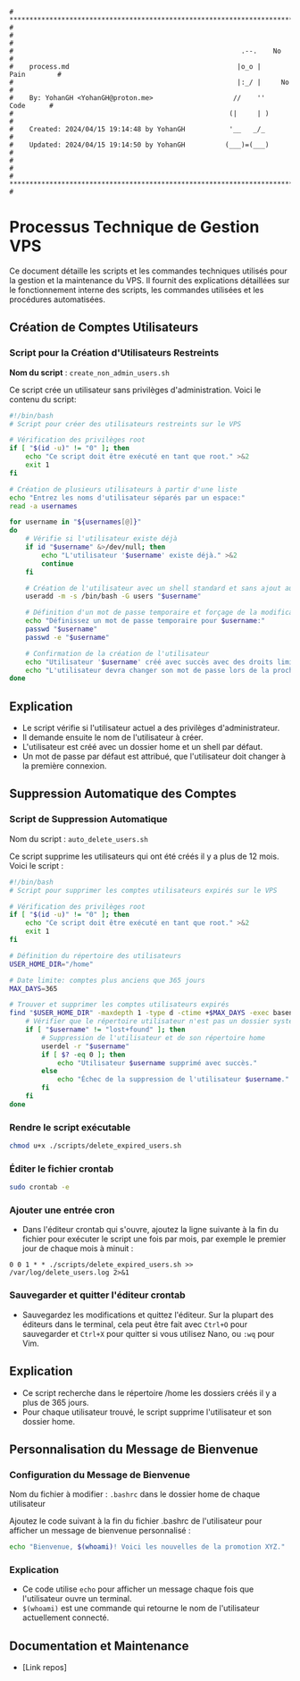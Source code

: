 ```
# **************************************************************************** #
#                                                                              #
#                                                         .--.    No           #
#    process.md                                          |o_o |    Pain        #
#                                                        |:_/ |     No         #
#    By: YohanGH <YohanGH@proton.me>                    //    ''     Code      #
#                                                      (|     | )              #
#    Created: 2024/04/15 19:14:48 by YohanGH           '__   _/_               #
#    Updated: 2024/04/15 19:14:50 by YohanGH          (___)=(___)              #
#                                                                              #
# **************************************************************************** #
```

# Processus Technique de Gestion VPS

Ce document détaille les scripts et les commandes techniques utilisés pour la gestion et la maintenance du VPS. Il fournit des explications détaillées sur le fonctionnement interne des scripts, les commandes utilisées et les procédures automatisées.

## Création de Comptes Utilisateurs

### Script pour la Création d'Utilisateurs Restreints

**Nom du script** : `create_non_admin_users.sh`

Ce script crée un utilisateur sans privilèges d'administration. Voici le contenu du script:

```bash
#!/bin/bash
# Script pour créer des utilisateurs restreints sur le VPS

# Vérification des privilèges root
if [ "$(id -u)" != "0" ]; then
    echo "Ce script doit être exécuté en tant que root." >&2
    exit 1
fi

# Création de plusieurs utilisateurs à partir d'une liste
echo "Entrez les noms d'utilisateur séparés par un espace:"
read -a usernames

for username in "${usernames[@]}"
do
    # Vérifie si l'utilisateur existe déjà
    if id "$username" &>/dev/null; then
        echo "L'utilisateur '$username' existe déjà." >&2
        continue
    fi

    # Création de l'utilisateur avec un shell standard et sans ajout au groupe sudo
    useradd -m -s /bin/bash -G users "$username"

    # Définition d'un mot de passe temporaire et forçage de la modification du mot de passe à la première connexion
    echo "Définissez un mot de passe temporaire pour $username:"
    passwd "$username"
    passwd -e "$username"

    # Confirmation de la création de l'utilisateur
    echo "Utilisateur '$username' créé avec succès avec des droits limités."
    echo "L'utilisateur devra changer son mot de passe lors de la prochaine connexion."
done
```

## Explication
- Le script vérifie si l'utilisateur actuel a des privilèges d'administrateur.
- Il demande ensuite le nom de l'utilisateur à créer.
- L'utilisateur est créé avec un dossier home et un shell par défaut.
- Un mot de passe par défaut est attribué, que l'utilisateur doit changer à la première connexion.

## Suppression Automatique des Comptes

### Script de Suppression Automatique

Nom du script : `auto_delete_users.sh`

Ce script supprime les utilisateurs qui ont été créés il y a plus de 12 mois. Voici le script :

```bash
#!/bin/bash
# Script pour supprimer les comptes utilisateurs expirés sur le VPS

# Vérification des privilèges root
if [ "$(id -u)" != "0" ]; then
    echo "Ce script doit être exécuté en tant que root." >&2
    exit 1
fi

# Définition du répertoire des utilisateurs
USER_HOME_DIR="/home"

# Date limite: comptes plus anciens que 365 jours
MAX_DAYS=365

# Trouver et supprimer les comptes utilisateurs expirés
find "$USER_HOME_DIR" -maxdepth 1 -type d -ctime +$MAX_DAYS -exec basename {} \; | while read username; do
    # Vérifier que le répertoire utilisateur n'est pas un dossier système
    if [ "$username" != "lost+found" ]; then
        # Suppression de l'utilisateur et de son répertoire home
        userdel -r "$username"
        if [ $? -eq 0 ]; then
            echo "Utilisateur $username supprimé avec succès."
        else
            echo "Échec de la suppression de l'utilisateur $username." >&2
        fi
    fi
done
```
### Rendre le script exécutable

```bash
chmod u+x ./scripts/delete_expired_users.sh
```

### Éditer le fichier crontab

```bash
sudo crontab -e
```

### Ajouter une entrée cron

- Dans l'éditeur crontab qui s'ouvre, ajoutez la ligne suivante à la fin du fichier pour exécuter le script une fois par mois, par exemple le premier jour de chaque mois à minuit :

```cron
0 0 1 * * ./scripts/delete_expired_users.sh >> /var/log/delete_users.log 2>&1
```

### Sauvegarder et quitter l'éditeur crontab

- Sauvegardez les modifications et quittez l'éditeur. Sur la plupart des éditeurs dans le terminal, cela peut être fait avec `Ctrl+O` pour sauvegarder et `Ctrl+X` pour quitter si vous utilisez Nano, ou `:wq` pour Vim.

## Explication

- Ce script recherche dans le répertoire /home les dossiers créés il y a plus de 365 jours.
- Pour chaque utilisateur trouvé, le script supprime l'utilisateur et son dossier home.

## Personnalisation du Message de Bienvenue

### Configuration du Message de Bienvenue

Nom du fichier à modifier : `.bashrc` dans le dossier home de chaque utilisateur

Ajoutez le code suivant à la fin du fichier .bashrc de l'utilisateur pour afficher un message de bienvenue personnalisé :

```bash
echo "Bienvenue, $(whoami)! Voici les nouvelles de la promotion XYZ."
```

### Explication

- Ce code utilise `echo` pour afficher un message chaque fois que l'utilisateur ouvre un terminal.
- `$(whoami)` est une commande qui retourne le nom de l'utilisateur actuellement connecté.

## Documentation et Maintenance

- [Link repos]
